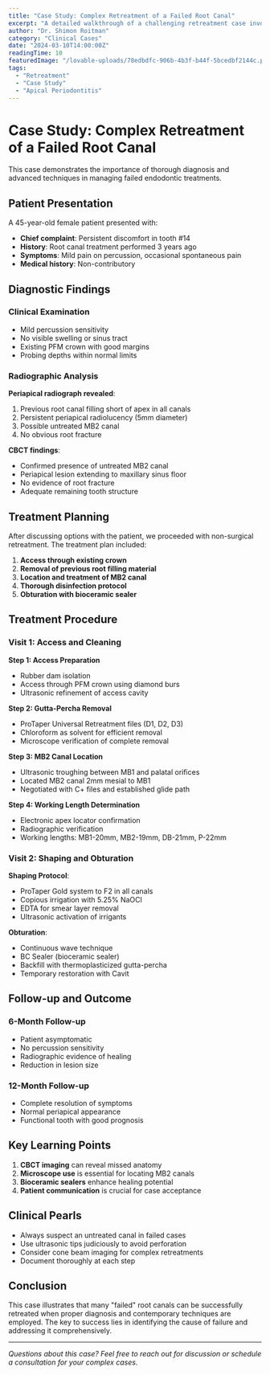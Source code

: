 ```yaml
---
title: "Case Study: Complex Retreatment of a Failed Root Canal"
excerpt: "A detailed walkthrough of a challenging retreatment case involving a maxillary molar with persistent apical periodontitis."
author: "Dr. Shimon Roitman"
category: "Clinical Cases"
date: "2024-03-10T14:00:00Z"
readingTime: 10
featuredImage: "/lovable-uploads/78edbdfc-906b-4b3f-b44f-5bcedbf2144c.png"
tags:
  - "Retreatment"
  - "Case Study"
  - "Apical Periodontitis"
---
```


# Case Study: Complex Retreatment of a Failed Root Canal

This case demonstrates the importance of thorough diagnosis and advanced techniques in managing failed endodontic treatments.

## Patient Presentation

A 45-year-old female patient presented with:

- **Chief complaint**: Persistent discomfort in tooth #14
- **History**: Root canal treatment performed 3 years ago
- **Symptoms**: Mild pain on percussion, occasional spontaneous pain
- **Medical history**: Non-contributory

## Diagnostic Findings

### Clinical Examination

- Mild percussion sensitivity
- No visible swelling or sinus tract
- Existing PFM crown with good margins
- Probing depths within normal limits

### Radiographic Analysis

**Periapical radiograph revealed**:
1. Previous root canal filling short of apex in all canals
2. Persistent periapical radiolucency (5mm diameter)
3. Possible untreated MB2 canal
4. No obvious root fracture

**CBCT findings**:
- Confirmed presence of untreated MB2 canal
- Periapical lesion extending to maxillary sinus floor
- No evidence of root fracture
- Adequate remaining tooth structure

## Treatment Planning

After discussing options with the patient, we proceeded with non-surgical retreatment. The treatment plan included:

1. **Access through existing crown**
2. **Removal of previous root filling material**
3. **Location and treatment of MB2 canal**
4. **Thorough disinfection protocol**
5. **Obturation with bioceramic sealer**

## Treatment Procedure

### Visit 1: Access and Cleaning

**Step 1: Access Preparation**
- Rubber dam isolation
- Access through PFM crown using diamond burs
- Ultrasonic refinement of access cavity

**Step 2: Gutta-Percha Removal**
- ProTaper Universal Retreatment files (D1, D2, D3)
- Chloroform as solvent for efficient removal
- Microscope verification of complete removal

**Step 3: MB2 Canal Location**
- Ultrasonic troughing between MB1 and palatal orifices
- Located MB2 canal 2mm mesial to MB1
- Negotiated with C+ files and established glide path

**Step 4: Working Length Determination**
- Electronic apex locator confirmation
- Radiographic verification
- Working lengths: MB1-20mm, MB2-19mm, DB-21mm, P-22mm

### Visit 2: Shaping and Obturation

**Shaping Protocol**:
- ProTaper Gold system to F2 in all canals
- Copious irrigation with 5.25% NaOCl
- EDTA for smear layer removal
- Ultrasonic activation of irrigants

**Obturation**:
- Continuous wave technique
- BC Sealer (bioceramic sealer)
- Backfill with thermoplasticized gutta-percha
- Temporary restoration with Cavit

## Follow-up and Outcome

### 6-Month Follow-up
- Patient asymptomatic
- No percussion sensitivity
- Radiographic evidence of healing
- Reduction in lesion size

### 12-Month Follow-up
- Complete resolution of symptoms
- Normal periapical appearance
- Functional tooth with good prognosis

## Key Learning Points

1. **CBCT imaging** can reveal missed anatomy
2. **Microscope use** is essential for locating MB2 canals
3. **Bioceramic sealers** enhance healing potential
4. **Patient communication** is crucial for case acceptance

## Clinical Pearls

- Always suspect an untreated canal in failed cases
- Use ultrasonic tips judiciously to avoid perforation
- Consider cone beam imaging for complex retreatments
- Document thoroughly at each step

## Conclusion

This case illustrates that many "failed" root canals can be successfully retreated when proper diagnosis and contemporary techniques are employed. The key to success lies in identifying the cause of failure and addressing it comprehensively.

---

*Questions about this case? Feel free to reach out for discussion or schedule a consultation for your complex cases.*